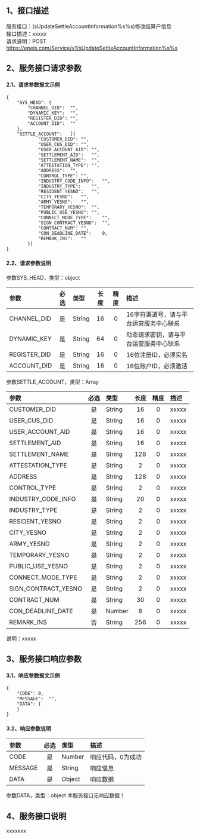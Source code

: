 ## 1、接口描述  
服务接口：(sUpdateSettleAccountInformation%s%s)修改结算户信息  
接口描述：xxxxx  
请求说明：POST https://epeis.com/Service/v1/sUpdateSettleAccountInformation%s%s  
  
## 2、服务接口请求参数  
#### 2.1、请求参数报文示例  
~~~  
{
	"SYS_HEAD":	{
		"CHANNEL_DID":	"",
		"DYNAMIC_KEY":	"",
		"REGISTER_DID":	"",
		"ACCOUNT_DID":	""
	},
	"SETTLE_ACCOUNT":	[{
			"CUSTOMER_DID":	"",
			"USER_CUS_DID":	"",
			"USER_ACCOUNT_AID":	"",
			"SETTLEMENT_AID":	"",
			"SETTLEMENT_NAME":	"",
			"ATTESTATION_TYPE":	"",
			"ADDRESS":	"",
			"CONTROL_TYPE":	"",
			"INDUSTRY_CODE_INFO":	"",
			"INDUSTRY_TYPE":	"",
			"RESIDENT_YESNO":	"",
			"CITY_YESNO":	"",
			"ARMY_YESNO":	"",
			"TEMPORARY_YESNO":	"",
			"PUBLIC_USE_YESNO":	"",
			"CONNECT_MODE_TYPE":	"",
			"SIGN_CONTRACT_YESNO":	"",
			"CONTRACT_NUM":	"",
			"CON_DEADLINE_DATE":	0,
			"REMARK_INS":	""
		}]
}  
~~~  
#### 2.2、请求参数说明  
参数SYS_HEAD，类型：object  
  
| 参数 | 必选 | 类型 | 长度 | 精度 | 描述 |  
| :----------------- | :----: | :-------- | :----: | :----: | :---------------- |  
| CHANNEL_DID | 是 | String | 16 | 0 | 16字符渠道号，请与平台运营服务中心联系 |  
| DYNAMIC_KEY | 是 | String | 64 | 0 | 动态请求密钥，请与平台运营服务中心联系 |  
| REGISTER_DID      |  是  | String   | 16 | 0 | 16位注册ID，必须实名 |  
| ACCOUNT_DID       |  是  | String   | 16 | 0 | 16位账户ID，必须激活 |  
  
参数SETTLE_ACCOUNT，类型：Array  
  
| 参数              | 必选 | 类型     | 长度 | 精度 | 描述             |  
| :----------------- | :----: | :-------- | :----: | :----: | :---------------- |  
| CUSTOMER_DID |  是  | String   | 16 | 0 | xxxxx |  
| USER_CUS_DID |  是  | String   | 16 | 0 | xxxxx |  
| USER_ACCOUNT_AID |  是  | String   | 16 | 0 | xxxxx |  
| SETTLEMENT_AID |  是  | String   | 16 | 0 | xxxxx |  
| SETTLEMENT_NAME |  是  | String   | 128 | 0 | xxxxx |  
| ATTESTATION_TYPE |  是  | String   | 2 | 0 | xxxxx |  
| ADDRESS |  是  | String   | 128 | 0 | xxxxx |  
| CONTROL_TYPE |  是  | String   | 2 | 0 | xxxxx |  
| INDUSTRY_CODE_INFO |  是  | String   | 20 | 0 | xxxxx |  
| INDUSTRY_TYPE |  是  | String   | 2 | 0 | xxxxx |  
| RESIDENT_YESNO |  是  | String   | 2 | 0 | xxxxx |  
| CITY_YESNO |  是  | String   | 2 | 0 | xxxxx |  
| ARMY_YESNO |  是  | String   | 2 | 0 | xxxxx |  
| TEMPORARY_YESNO |  是  | String   | 2 | 0 | xxxxx |  
| PUBLIC_USE_YESNO |  是  | String   | 2 | 0 | xxxxx |  
| CONNECT_MODE_TYPE |  是  | String   | 2 | 0 | xxxxx |  
| SIGN_CONTRACT_YESNO |  是  | String   | 2 | 0 | xxxxx |  
| CONTRACT_NUM |  是  | String   | 30 | 0 | xxxxx |  
| CON_DEADLINE_DATE |  是  | Number   | 8 | 0 | xxxxx |  
| REMARK_INS |  否  | String   | 256 | 0 | xxxxx |  
  
说明：xxxxx  
  
## 3、服务接口响应参数  
#### 3.1、响应参数报文示例  
~~~  
{
	"CODE":	0,
	"MESSAGE":	"",
	"DATA":	{
	}
}  
~~~  
#### 3.2、响应参数说明  
  
| 参数              | 必选 | 类型     | 描述             |  
| :----------------- | :----: | :-------- | :---------------- |  
| CODE | 是 | Number | 响应代码，0为成功 |  
| MESSAGE | 是 | String | 响应信息 |  
| DATA | 是 | Object | 响应数据 |  
  
参数DATA，类型：object 本服务接口无响应数据！  
## 4、服务接口说明  
xxxxxxx  
